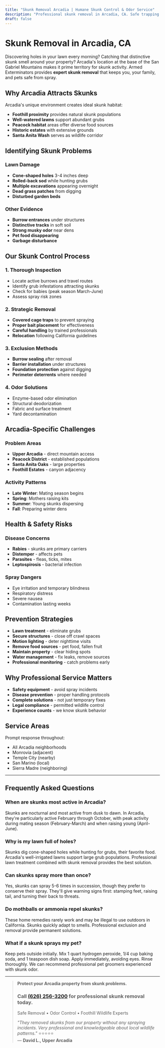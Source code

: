 ```yaml
---
title: "Skunk Removal Arcadia | Humane Skunk Control & Odor Service"
description: "Professional skunk removal in Arcadia, CA. Safe trapping & exclusion near foothills. Deodorizing available. Licensed experts. Call (626) 256-3200."
draft: false
---
```


# Skunk Removal in Arcadia, CA

Discovering holes in your lawn every morning? Catching that distinctive skunk smell around your property? Arcadia's location at the base of the San Gabriel Mountains makes it prime territory for skunk activity. Armed Exterminators provides **expert skunk removal** that keeps you, your family, and pets safe from spray.

## Why Arcadia Attracts Skunks

Arcadia's unique environment creates ideal skunk habitat:
- **Foothill proximity** provides natural skunk populations
- **Well-watered lawns** support abundant grubs
- **Peacock habitat** areas offer diverse food sources
- **Historic estates** with extensive grounds
- **Santa Anita Wash** serves as wildlife corridor

## Identifying Skunk Problems

### Lawn Damage
- **Cone-shaped holes** 3-4 inches deep
- **Rolled-back sod** while hunting grubs
- **Multiple excavations** appearing overnight
- **Dead grass patches** from digging
- **Disturbed garden beds**

### Other Evidence
- **Burrow entrances** under structures
- **Distinctive tracks** in soft soil
- **Strong musky odor** near dens
- **Pet food disappearing**
- **Garbage disturbance**

## Our Skunk Control Process

### 1. Thorough Inspection
- Locate active burrows and travel routes
- Identify grub infestations attracting skunks
- Check for babies (peak season March-June)
- Assess spray risk zones

### 2. Strategic Removal
- **Covered cage traps** to prevent spraying
- **Proper bait placement** for effectiveness
- **Careful handling** by trained professionals
- **Relocation** following California guidelines

### 3. Exclusion Methods
- **Burrow sealing** after removal
- **Barrier installation** under structures
- **Foundation protection** against digging
- **Perimeter deterrents** where needed

### 4. Odor Solutions
- Enzyme-based odor elimination
- Structural deodorization
- Fabric and surface treatment
- Yard decontamination

## Arcadia-Specific Challenges

### Problem Areas
- **Upper Arcadia** - direct mountain access
- **Peacock District** - established populations
- **Santa Anita Oaks** - large properties
- **Foothill Estates** - canyon adjacency

### Activity Patterns
- **Late Winter**: Mating season begins
- **Spring**: Mothers raising kits
- **Summer**: Young skunks dispersing
- **Fall**: Preparing winter dens

## Health & Safety Risks

### Disease Concerns
- **Rabies** - skunks are primary carriers
- **Distemper** - affects pets
- **Parasites** - fleas, ticks, mites
- **Leptospirosis** - bacterial infection

### Spray Dangers
- Eye irritation and temporary blindness
- Respiratory distress
- Severe nausea
- Contamination lasting weeks

## Prevention Strategies

- **Lawn treatment** - eliminate grubs
- **Secure structures** - close off crawl spaces
- **Motion lighting** - deter nighttime visits
- **Remove food sources** - pet food, fallen fruit
- **Maintain property** - clear hiding spots
- **Water management** - fix leaks, remove sources
- **Professional monitoring** - catch problems early

## Why Professional Service Matters

- **Safety equipment** - avoid spray incidents
- **Disease prevention** - proper handling protocols
- **Complete solutions** - not just temporary fixes
- **Legal compliance** - permitted wildlife control
- **Experience counts** - we know skunk behavior

## Service Areas

Prompt response throughout:
- All Arcadia neighborhoods
- Monrovia (adjacent)
- Temple City (nearby)
- San Marino (local)
- Sierra Madre (neighboring)

---

## Frequently Asked Questions

### When are skunks most active in Arcadia?
Skunks are nocturnal and most active from dusk to dawn. In Arcadia, they're particularly active February through October, with peak activity during mating season (February-March) and when raising young (April-June).

### Why is my lawn full of holes?
Skunks dig cone-shaped holes while hunting for grubs, their favorite food. Arcadia's well-irrigated lawns support large grub populations. Professional lawn treatment combined with skunk removal provides the best solution.

### Can skunks spray more than once?
Yes, skunks can spray 5-6 times in succession, though they prefer to conserve their spray. They'll give warning signs first: stamping feet, raising tail, and turning their back to threats.

### Do mothballs or ammonia repel skunks?
These home remedies rarely work and may be illegal to use outdoors in California. Skunks quickly adapt to smells. Professional exclusion and removal provide permanent solutions.

### What if a skunk sprays my pet?
Keep pets outside initially. Mix 1 quart hydrogen peroxide, 1/4 cup baking soda, and 1 teaspoon dish soap. Apply immediately, avoiding eyes. Rinse thoroughly. We can recommend professional pet groomers experienced with skunk odor.

---

> **Protect your Arcadia property from skunk problems.**  
> ### Call [(626) 256-3200](tel:6262563200) for professional skunk removal today.  
> Safe Removal • Odor Control • Foothill Wildlife Experts  
> 
> *"They removed skunks from our property without any spraying incidents. Very professional and knowledgeable about local wildlife patterns."* ⭐⭐⭐⭐⭐  
> — **David L., Upper Arcadia**
